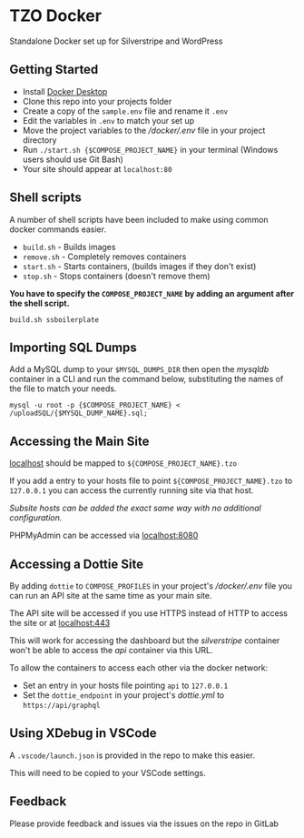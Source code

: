 # TZO Docker

Standalone Docker set up for Silverstripe and WordPress

## Getting Started

- Install [Docker Desktop](https://www.docker.com/products/docker-desktop)
- Clone this repo into your projects folder
- Create a copy of the `sample.env` file and rename it `.env`
- Edit the variables in `.env` to match your set up
- Move the project variables to the */docker/.env* file in your project directory
- Run `./start.sh {$COMPOSE_PROJECT_NAME}` in your terminal (Windows users should use Git Bash)
- Your site should appear at `localhost:80`

## Shell scripts

A number of shell scripts have been included to make using common docker commands easier.

- `build.sh` - Builds images
- `remove.sh` - Completely removes containers
- `start.sh` - Starts containers, (builds images if they don't exist)
- `stop.sh` - Stops containers (doesn't remove them)

**You have to specify the `COMPOSE_PROJECT_NAME` by adding an argument after the shell script.**

```shell
build.sh ssboilerplate
```

## Importing SQL Dumps

Add a MySQL dump to your `$MYSQL_DUMPS_DIR` then open the *mysqldb*
container in a CLI and run the command below, substituting the names of the file to match your needs.

```shell
mysql -u root -p {$COMPOSE_PROJECT_NAME} < /uploadSQL/{$MYSQL_DUMP_NAME}.sql;
```

## Accessing the Main Site

[localhost](localhost:80) should be mapped to `${COMPOSE_PROJECT_NAME}.tzo`

If you add a entry to your hosts file to point `${COMPOSE_PROJECT_NAME}.tzo` to `127.0.0.1` you can access the currently running site via that host.

*Subsite hosts can be added the exact same way with no additional configuration.*

PHPMyAdmin can be accessed via [localhost:8080](localhost:8080)

## Accessing a Dottie Site

By adding `dottie` to `COMPOSE_PROFILES` in your project's */docker/.env* file you can run an API site at the same time as your main site.

The API site will be accessed if you use HTTPS instead of HTTP to access the site or at [localhost:443](localhost:443)

This will work for accessing the dashboard but the *silverstripe* container won't be able to access the *api* container via this URL.

To allow the containers to access each other via the docker network:

- Set an entry in your hosts file pointing `api` to `127.0.0.1`
- Set the `dottie_endpoint` in your project's *dottie.yml* to `https://api/graphql`

## Using XDebug in VSCode

A `.vscode/launch.json` is provided in the repo to make this easier.

This will need to be copied to your VSCode settings.

## Feedback

Please provide feedback and issues via the issues on the repo in GitLab
